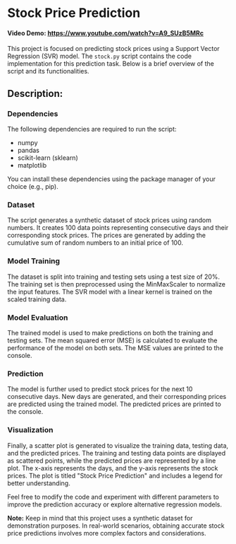 # Stock Price Prediction
#### Video Demo: https://www.youtube.com/watch?v=A9_SUzB5MRc

This project is focused on predicting stock prices using a Support Vector Regression (SVR) model. The `stock.py` script contains the code implementation for this prediction task. Below is a brief overview of the script and its functionalities.

## Description:

### Dependencies

The following dependencies are required to run the script:
- numpy
- pandas
- scikit-learn (sklearn)
- matplotlib

You can install these dependencies using the package manager of your choice (e.g., pip).

### Dataset

The script generates a synthetic dataset of stock prices using random numbers. It creates 100 data points representing consecutive days and their corresponding stock prices. The prices are generated by adding the cumulative sum of random numbers to an initial price of 100.

### Model Training

The dataset is split into training and testing sets using a test size of 20%. The training set is then preprocessed using the MinMaxScaler to normalize the input features. The SVR model with a linear kernel is trained on the scaled training data.

### Model Evaluation

The trained model is used to make predictions on both the training and testing sets. The mean squared error (MSE) is calculated to evaluate the performance of the model on both sets. The MSE values are printed to the console.

### Prediction

The model is further used to predict stock prices for the next 10 consecutive days. New days are generated, and their corresponding prices are predicted using the trained model. The predicted prices are printed to the console.

### Visualization

Finally, a scatter plot is generated to visualize the training data, testing data, and the predicted prices. The training and testing data points are displayed as scattered points, while the predicted prices are represented by a line plot. The x-axis represents the days, and the y-axis represents the stock prices. The plot is titled "Stock Price Prediction" and includes a legend for better understanding.

Feel free to modify the code and experiment with different parameters to improve the prediction accuracy or explore alternative regression models.

**Note:** Keep in mind that this project uses a synthetic dataset for demonstration purposes. In real-world scenarios, obtaining accurate stock price predictions involves more complex factors and considerations.
